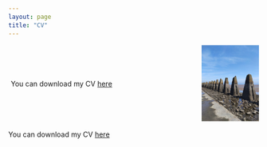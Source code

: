 ```yaml
---
layout: page
title: "CV"
---
```

<div style="display: flex; align-items: center;">
  <div style="flex: 2; padding: 5px; text-align: left;">
    You can download my CV <a href="mesaruiz_david_cv.pdf">here</a>
  </div>
  <div style="flex: 1; padding: 1px; text-align: right;">
    <img src="/images/cramond.jpeg" alt="Cramond" width="70%" height="70%">
  </div>
</div>

You can download my CV <a href="mesaruiz_david_cv.pdf" download>here</a>
